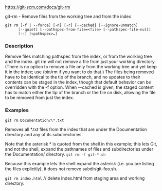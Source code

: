 https://git-scm.com/docs/git-rm  



git-rm - Remove files from the working tree and from the index


```
git rm [-f | --force] [-n] [-r] [--cached] [--ignore-unmatch]
	  [--quiet] [--pathspec-from-file=<file> [--pathspec-file-nul]]
	  [--] [<pathspec>…​]
```

### Description

Remove files matching pathspec from the index, or from the working tree and the index. git rm will not remove a file from just your working directory. (There is no option to remove a file only from the working tree and yet keep it in the index; use /bin/rm if you want to do that.) The files being removed have to be identical to the tip of the branch, and no updates to their contents can be staged in the index, though that default behavior can be overridden with the -f option. When --cached is given, the staged content has to match either the tip of the branch or the file on disk, allowing the file to be removed from just the index. 

### Examples

`git rm Documentation/\*.txt`

Removes all *.txt files from the index that are under the Documentation directory and any of its subdirectories.

Note that the asterisk * is quoted from the shell in this example; this lets Git, and not the shell, expand the pathnames of files and subdirectories under the Documentation/ directory.
`git rm -f git-*.sh`

Because this example lets the shell expand the asterisk (i.e. you are listing the files explicitly), it does not remove subdir/git-foo.sh.

`git rm index.html`     // delete index.html from staging area and working directory.